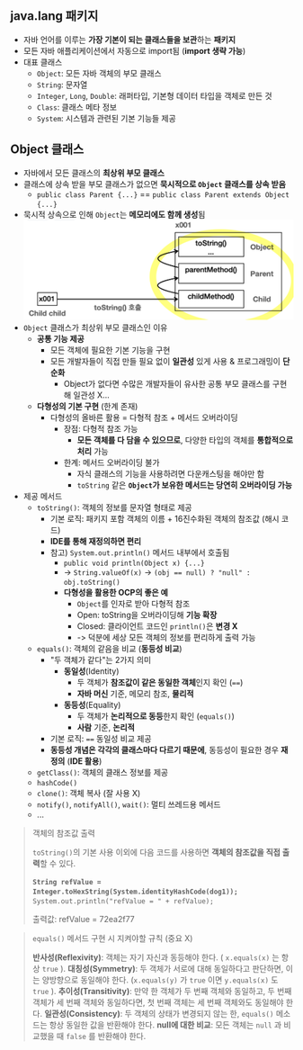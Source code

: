 ## java.lang 패키지
- 자바 언어를 이루는 **가장 기본이 되는 클래스들을 보관**하는 **패키지**
- 모든 자바 애플리케이션에서 자동으로 import됨 (**import 생략 가능**)
- 대표 클래스
	- `Object`: 모든 자바 객체의 부모 클래스
	- `String`: 문자열
	- `Integer`, `Long`, `Double`: 래퍼타입, 기본형 데이터 타입을 객체로 만든 것
	- `Class`: 클래스 메타 정보
	- `System`: 시스템과 관련된 기본 기능들 제공
## Object 클래스
- 자바에서 모든 클래스의 **최상위 부모 클래스**
- 클래스에 상속 받을 부모 클래스가 없으면 **묵시적으로 `Object` 클래스를 상속 받음**
	- `public class Parent {...}` == `public class Parent extends Object {...}`
- 묵시적 상속으로 인해 `Object`는 **메모리에도 함께 생성**됨
	![java object memory assignment](../images/java_object_memory_assignment.png)
- `Object` 클래스가 최상위 부모 클래스인 이유
	- **공통 기능 제공**
		- 모든 객체에 필요한 기본 기능을 구현
		- 모든 개발자들이 직접 만들 필요 없이 **일관성** 있게 사용 & 프로그래밍이 **단순화**
			- Object가 없다면 수많은 개발자들이 유사한 공통 부모 클래스를 구현해 일관성 X...
	- **다형성의 기본 구현** (한계 존재)
		- 다형성의 올바른 활용 = 다형적 참조 + 메서드 오버라이딩
			- 장점: 다형적 참조 가능
				- **모든 객체를 다 담을 수 있으므로**, 다양한 타입의 객체를 **통합적으로 처리** 가능
			- 한계: 메서드 오버라이딩 불가
				- 자식 클래스의 기능을 사용하려면 다운캐스팅을 해야만 함
				- `toString` 같은 **`Object`가 보유한 메서드는 당연히 오버라이딩 가능**
- 제공 메서드
	- `toString()`: 객체의 정보를 문자열 형태로 제공
		- 기본 로직: 패키지 포함 객체의 이름 + 16진수화된 객체의 참조값 (해시 코드)
		- **IDE를 통해 재정의하면 편리**
		- 참고) `System.out.println()` 메서드 내부에서 호출됨
			- `public void println(Object x) {...}`
			- -> `String.valueOf(x)` -> `(obj == null) ? "null" : obj.toString()`
			- **다형성을 활용한 OCP의 좋은 예**
				- `Object`를 인자로 받아 다형적 참조
				- Open: toString을 오버라이딩해 **기능 확장**
				- Closed: 클라이언트 코드인 `println()`은 **변경 X**
				- -> 덕분에 세상 모든 객체의 정보를 편리하게 출력 가능
	- `equals()`: 객체의 같음을 비교 (**동등성 비교**)
		- "두 객체가 같다"는 2가지 의미
			- **동일성**(Identity)
				- 두 객체가 **참조값이 같은 동일한 객체**인지 확인 (`==`)
				- **자바 머신** 기준, 메모리 참조, **물리적**
			- **동등성**(Equality)
				- 두 객체가 **논리적으로 동등**한지 확인 (`equals()`)
				- **사람** 기준, **논리적**
		- 기본 로직: `==` 동일성 비교 제공
		- **동등성 개념은 각각의 클래스마다 다르기 때문에**, 동등성이 필요한 경우 **재정의** (**IDE 활용**)
	- `getClass()`: 객체의 클래스 정보를 제공
	- `hashCode()`
	- `clone()`: 객체 복사 (잘 사용 X)
	- `notify()`, `notifyAll()`, `wait()`: 멀티 쓰레드용 메서드
	- ...

>객체의 참조값 출력
>
>`toString()`의 기본 사용 이외에 다음 코드를 사용하면 **객체의 참조값을 직접 출력**할 수 있다.
>
>**`String refValue = Integer.toHexString(System.identityHashCode(dog1));`**
>`System.out.println("refValue = " + refValue);`
> 
> 출력값: refValue = 72ea2f77

>`equals()` 메서드 구현 시 지켜야할 규칙 (중요 X)
>
>**반사성(Reflexivity)**: 객체는 자기 자신과 동등해야 한다. ( `x.equals(x)` 는 항상 `true` ).
>**대칭성(Symmetry)**: 두 객체가 서로에 대해 동일하다고 판단하면, 이는 양방향으로 동일해야 한다. (`x.equals(y)` 가 `true` 이면 `y.equals(x)` 도 `true` ).
>**추이성(Transitivity)**: 만약 한 객체가 두 번째 객체와 동일하고, 두 번째 객체가 세 번째 객체와 동일하다면, 첫 번째 객체는 세 번째 객체와도 동일해야 한다.
>**일관성(Consistency)**: 두 객체의 상태가 변경되지 않는 한, `equals()` 메소드는 항상 동일한 값을 반환해야 한다.
>**null에 대한 비교**: 모든 객체는 `null` 과 비교했을 때 `false` 를 반환해야 한다.